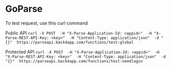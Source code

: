 # GoParse

To test request, use this curl command

Public API
`curl -X POST  -H "X-Parse-Application-Id: <appid>"  -H "X-Parse-REST-API-Key: <key>"  -H "Content-Type: application/json"  -d "{}"  https://parseapi.back4app.com/functions/test:global`

Protected API
`curl -X POST  -H "X-Parse-Application-Id: <appid>"  -H "X-Parse-REST-API-Key: <key>"  -H "Content-Type: application/json"  -d "{}"  https://parseapi.back4app.com/functions/test:needlogin`
